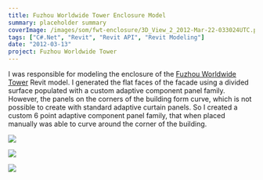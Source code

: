 ```yaml
---
title: Fuzhou Worldwide Tower Enclosure Model
summary: placeholder summary
coverImage: /images/som/fwt-enclosure/3D_View_2_2012-Mar-22-033024UTC.png
tags: ["C#.Net", "Revit", "Revit API", "Revit Modeling"]
date: "2012-03-13"
project: Fuzhou Worldwide Tower
---
```


I was responsible for modeling the enclosure of the [Fuzhou Worldwide Tower](/projects/som/fwt/) Revit model. I generated the flat faces of the facade using a divided surface populated with a custom adaptive component panel family. However, the panels on the corners of the building form curve, which is not possible to create with standard adaptive curtain panels. So I created a custom 6 point adaptive component panel family, that when placed manually was able to curve around the corner of the building.

![](/images/som/fwt-enclosure/Fuzhou-Enclosure.jpg)

![](/images/som/fwt-enclosure/curtain-wall.jpg)

![](/images/som/fwt-enclosure/curved-panel.jpg)
